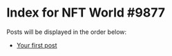 # Index for NFT World #9877
Posts will be displayed in the order below:

- [Your first post](./001-first.md)

